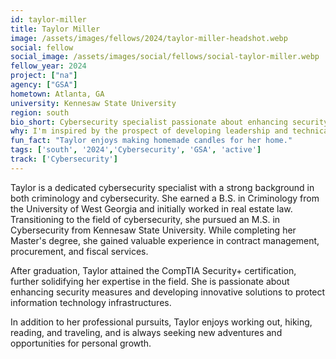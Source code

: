```yaml
---
id: taylor-miller
title: Taylor Miller
image: /assets/images/fellows/2024/taylor-miller-headshot.webp
social: fellow
social_image: /assets/images/social/fellows/social-taylor-miller.webp
fellow_year: 2024
project: ["na"]
agency: ["GSA"]
hometown: Atlanta, GA
university: Kennesaw State University
region: south
bio_short: Cybersecurity specialist passionate about enhancing security measures and developing innovative solutions to protect information technology infrastructures
why: I'm inspired by the prospect of developing leadership and technical skills that are highly valuable in both public and private sectors.
fun_fact: "Taylor enjoys making homemade candles for her home."
tags: ['south', '2024','Cybersecurity', 'GSA', 'active']
track: ['Cybersecurity']
---
```


Taylor is a dedicated cybersecurity specialist with a strong background in both criminology and cybersecurity. She earned a B.S. in Criminology from the University of West Georgia and initially worked in real estate law. Transitioning to the field of cybersecurity, she pursued an M.S. in Cybersecurity from Kennesaw State University. While completing her Master's degree, she gained valuable experience in contract management, procurement, and fiscal services.

After graduation, Taylor attained the CompTIA Security+ certification, further solidifying her expertise in the field. She is passionate about enhancing security measures and developing innovative solutions to protect information technology infrastructures.

In addition to her professional pursuits, Taylor enjoys working out, hiking, reading, and traveling, and is always seeking new adventures and opportunities for personal growth.
